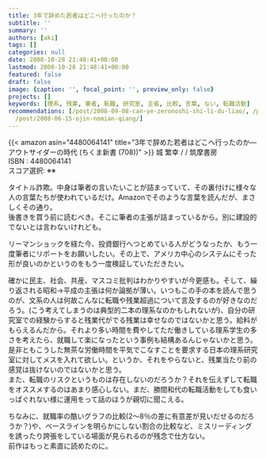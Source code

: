 ```yaml
---
title: 3年で辞めた若者はどこへ行ったのか？
subtitle: ''
summary: ''
authors: [aki]
tags: []
categories: null
date: 2008-10-28 21:48:41+00:00
lastmod: 2008-10-28 21:48:41+00:00
featured: false
draft: false
image: {caption: '', focal_point: '', preview_only: false}
projects: []
keywords: [理系, 残業, 筆者, 転職, 研究室, 主張, 比較, 言葉, ない, 転職活動]
recommendations: [/post/2008-09-08-can-ye-zeronoshi-shi-li-du-liao/, /post/2008-08-11-mian-bai-ihodoyokufen-karuzhe-xue-si-xiang-nosubete/,
  /post/2008-06-15-ojin-nomian-qiang/]
---
```

{{< amazon asin="4480064141" title="3年で辞めた若者はどこへ行ったのか―アウトサイダーの時代 (ちくま新書 (708))" >}}
城 繁幸 / / 筑摩書房  
ISBN : 4480064141  
スコア選択: ※※  
  
タイトル詐欺。中身は筆者の言いたいことが詰まっていて、その裏付けに様々な人の言葉たちが使われているだけ。Amazonでそのような言葉を読んだが、まさしくその通り。  
後書きを買う前に読むべき。そこに筆者の主張が詰まっているから。別に建設的でないとは言わないけれども。  
  
リーマンショックを経た今、投資銀行へつとめている人がどうなったか、もう一度筆者にリポートをお願いしたい。その上で、アメリカ中心のシステムにそった形が良いのかというのをもう一度検証していただきたい。  
  
確かに民主、社会、共産、マスコミ批判はわかりやすいが今更感も。そして、繰り返される昭和→平成の主張は何か論拠が薄い。いつもこの手の本を読んで思うのが、文系の人は何故こんなに転職や残業超過について言及するのが好きなのだろう。(こう考えてしまうのは典型的二本の理系なのかもしれないが)、自分の研究室での経験からすると残業代がでる残業は幸せなのではないかと思う。給料がもらえるんだから。それより多い時間を費やしてただ働きしている理系学生の多さを考えたら、就職して楽になったという事例も結構あるんじゃないかと思う。  
是非ともこうした無茶な労働時間を平気でこなすことを要求する日本の理系研究室に対してメスを入れて欲しい。というか、それをやらないと、残業当たり前の感覚は抜けないのではないかと思う。  
また、転職のリスクというものは存在しないのだろうか？それを伝えずして転職をオススメするのはあまり感心しない。まだ、勝間和代の転職活動をしても食いっぱぐれない様に運用をって話のほうが親切に聞こえる。  
  
ちなみに、就職率の酷いグラフの比較(2〜8％の差に有意差が見いだせるのだろうか？)や、ベースラインを明らかにしない割合の比較など、ミスリーディングを誘ったり誇張をしている場面が見られるのが残念で仕方ない。  
前作はもっと素直に読めたのに。



